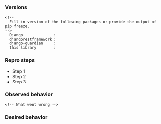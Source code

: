 <!--
Please provide the needed information.
-->

### Versions
```
<!--
  Fill in version of the following packages or provide the output of pip freeze.
-->
  Django              :
  djangorestframework :
  django-guardian     :
  this library        :
```

### Repro steps
<!--
Steps to reproduce this bug.
-->
* Step 1
* Step 2
* Step 3


### Observed behavior
```
<!-- What went wrong -->
```

### Desired behavior
<!--What is the expected behaviour? Use cases? -->

